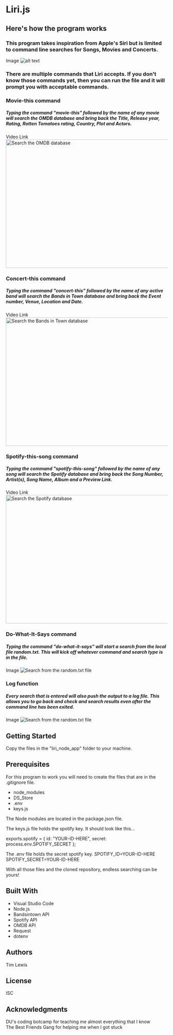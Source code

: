 # Liri.js

## Here's how the program works
### This program takes inspiration from Apple's Siri but is limited to command line searches for Songs, Movies and Concerts.

Image
![alt text](./images/liri.png "Liri.js")

### There are multiple commands that Liri accepts.  If you don't know those commands yet, then you can run the file and it will prompt you with acceptable commands.


### Movie-this command
##### Typing the command "movie-this" followed by the name of any movie will search the OMDB database and bring back the Title, Release year, Rating, Rotten Tomatoes rating, Country, Plot and Actors.
Video Link
<a href="http://www.youtube.com/watch?feature=player_embedded&v=uyjJM3oopYU" target="_blank"><img src="./images/movie-this.png" alt="Search the OMDB database" width="700" height="400"/></a>


### Concert-this command
##### Typing the command "concert-this" followed by the name of any active band will search the Bands in Town database and bring back the Event number, Venue, Location and Date.
Video Link
<a href="http://www.youtube.com/watch?feature=player_embedded&v=xiluqCBvQ28" target="_blank"><img src="./images/concert-this.png" alt="Search the Bands in Town database" width="700" height="400"/></a>


### Spotify-this-song command
##### Typing the command "spotify-this-song" followed by the name of any song will search the Spotify database and bring back the Song Number, Artist(s), Song Name, Album and a Preview Link.
Video Link
<a href="http://www.youtube.com/watch?feature=player_embedded&v=h5cH6NjVsVQ" target="_blank"><img src="./images/spotify-this-song.png" alt="Search the Spotify database" width="700" height="400"/></a>


### Do-What-It-Says command
##### Typing the command "do-what-it-says" will start a search from the local file random.txt.  This will kick off whatever command and search type is in the file.
Image
![Search from the random.txt file](./images/do-what-it-says.png "Search from the random.txt file")


### Log function
##### Every search that is entered will also push the output to a log file. This allows you to go back and check and search results even after the command line has been exited.
Image
![Search from the random.txt file](./images/do-what-it-says.png "Search from the random.txt file")

## Getting Started
Copy the files in the "liri_node_app" folder to your machine.

## Prerequisites
For this program to work you will need to create the files that are in the .gitignore file.
* node_modules
* DS_Store
* .env
* keys.js


The Node modules are located in the package.json file.


The keys.js file holds the spotify key.  It should look like this...

exports.spotify = {
  id: "YOUR-ID-HERE",
  secret: process.env.SPOTIFY_SECRET
};


The .env file holds the secret spotify key.
SPOTIFY_ID=YOUR-ID-HERE
SPOTIFY_SECRET=YOUR-ID-HERE


With all those files and the cloned repository, endless searching can be yours! 


## Built With
* Visual Studio Code
* Node.js
* Bandsintown API
* Spotify API
* OMDB API
* Request
* dotenv

## Authors
Tim Lewis

## License
ISC

## Acknowledgments
DU's coding botcamp for teaching me almost everything that I know<br>
The Best Friends Gang for helping me when I got stuck
